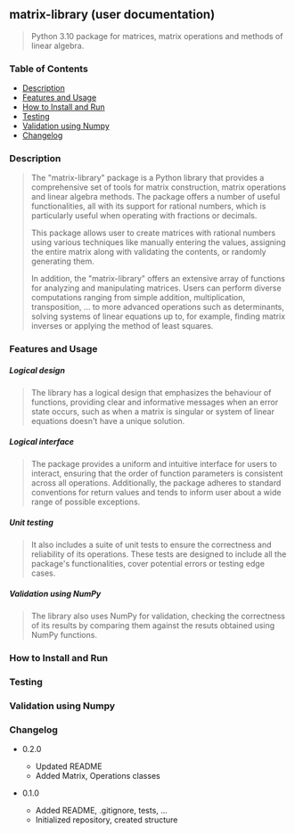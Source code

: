 ## matrix-library (user documentation)

> Python 3.10 package for matrices, matrix operations and methods of linear algebra.

### Table of Contents

* [Description](#description)
* [Features and Usage](#features-and-usage)
* [How to Install and Run](#how-to-install-and-run)
* [Testing](#testing)
* [Validation using Numpy](#validation-using-numpy)
* [Changelog](#changelog)

### Description

> The "matrix-library" package is a Python library that provides 
> a comprehensive set of tools for matrix construction, matrix operations
> and linear algebra methods. The package offers a number of useful functionalities, all with
> its support for rational numbers, which is particularly useful when operating with
> fractions or decimals.
> 
> This package allows user to create matrices with rational numbers using various
> techniques like manually entering the values, assigning the entire matrix along with validating the
> contents, or randomly generating them.
> 
> In addition, the "matrix-library" offers an extensive array of functions for analyzing and manipulating matrices. Users can perform
> diverse computations ranging from simple addition, multiplication, transposition, ... to more advanced operations such as 
> determinants, solving systems of linear equations up to, for example, finding matrix inverses or applying the method of least squares.

### Features and Usage

##### Logical design

> The library has a logical design that emphasizes the behaviour of functions, providing clear and informative messages
> when an error state occurs, such as when a matrix is singular or system of linear equations doesn't have a unique solution.

##### Logical interface

> The package provides a uniform and intuitive interface for users to interact, ensuring that the order
> of function parameters is consistent across all operations. Additionally, the package 
> adheres to standard conventions for return values and tends to inform user about
> a wide range of possible exceptions.

##### Unit testing

> It also includes a suite of unit tests to ensure the correctness and reliability 
> of its operations. These tests are designed to include all the package's functionalities, 
> cover potential errors or testing edge cases.

##### Validation using NumPy

> The library also uses NumPy for validation, checking the correctness of its results by comparing them 
> against the resuts obtained using NumPy functions.

### How to Install and Run

### Testing

### Validation using Numpy

### Changelog

* 0.2.0
    * Updated README
    * Added Matrix, Operations classes
    
* 0.1.0
  * Added README, .gitignore, tests, ...
  * Initialized repository, created structure